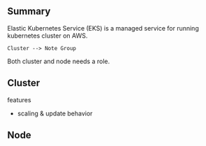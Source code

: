 ## Summary

Elastic Kubernetes Service (EKS) is a managed service for running kubernetes cluster on AWS.

```
Cluster --> Note Group
```

Both cluster and node needs a role.


## Cluster

features
- scaling & update behavior

## Node
